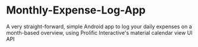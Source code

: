 # Monthly-Expense-Log-App
A very straight-forward, simple Android app to log your daily expenses on a month-based overview, using Prolific Interactive's material calendar view UI API
